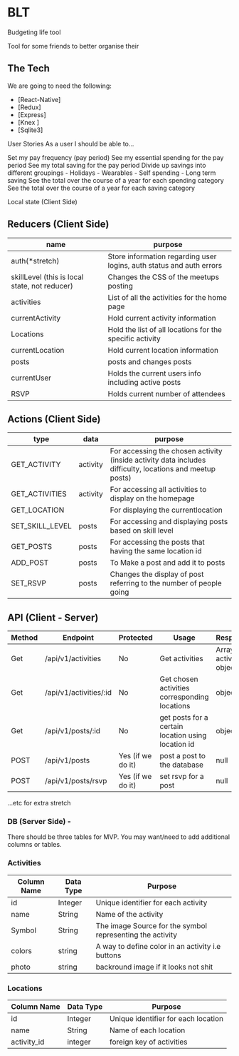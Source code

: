 # BLT
Budgeting life tool

Tool for some friends to better organise their


## The Tech

We are going to need the following:

* [React-Native]
* [Redux]
* [Express]
* [Knex ]
* [Sqlite3]



User Stories
As a user I should be able to...

Set my pay frequency (pay period)
See my essential spending for the pay period
See my total saving for the pay period 
Divide up savings into different groupings 
    - Holidays
    - Wearables 
    - Self spending 
    - Long term saving 
See the total over the course of a year for each spending category 
See the total over the course of a year for each saving category 

Local state (Client Side) 



## Reducers (Client Side)

  | name | purpose |
  | --- | --- |
  | auth(*stretch) | Store information regarding user logins, auth status and auth errors | 
  | skillLevel (this is local state, not reducer)| Changes the CSS of the meetups posting |
  | activities| List of all the activities for the home page |
  | currentActivity | Hold current activity information |
  | Locations | Hold the list of all locations for the specific activity |
  | currentLocation | Hold current location information |
  | posts | posts and changes posts |
  | currentUser | Holds the current users info including active posts |
  | RSVP | Holds current number of attendees |
  
## Actions (Client Side)

  | type | data | purpose |
  | --- | --- | --- |
  | GET_ACTIVITY | activity | For accessing the chosen activity (inside activity data includes difficulty, locations and meetup posts)| 
  | GET_ACTIVITIES | activity | For accessing all activities to display on the homepage |
  | GET_LOCATION |  | For displaying the currentlocation |
  | SET_SKILL_LEVEL | posts | For accessing and displaying posts based on skill level   |
  | GET_POSTS | posts | For accessing the posts that having the same location id |
  | ADD_POST | posts | To Make a post and add it to posts |
  | SET_RSVP | posts | Changes the display of post referring to the number of people going |

## API (Client - Server)

| Method | Endpoint | Protected | Usage | Response |
| --- | --- | --- | --- | --- |
| Get | /api/v1/activities | No | Get activities | Array of activity objects |
| Get | /api/v1/activities/:id | No | Get chosen activities corresponding locations | object |
| Get | /api/v1/posts/:id | No | get posts for a certain location using location id | object |
| POST | /api/v1/posts | Yes (if we do it) | post a post to the database| null |
| POST | /api/v1/posts/rsvp | Yes (if we do it) | set rsvp for a post | null |

...etc for extra stretch


### DB (Server Side) -
  There should be three tables for MVP. You may want/need to add additional columns or tables.

### Activities
  | Column Name | Data Type | Purpose |
  | --- | --- | --- |
  | id | Integer | Unique identifier for each activity |
  | name | String | Name of the activity |
  | Symbol | String | The image Source for the symbol representing the activity |
  | colors | string | A way to define color in an activity i.e buttons|
  | photo | string | backround image if it looks not shit |



### Locations
  | Column Name | Data Type | Purpose |
  | --- | --- | --- |
  | id | Integer | Unique identifier for each location |
  | name | String | Name of each location |
  | activity_id | integer | foreign key of activities |















